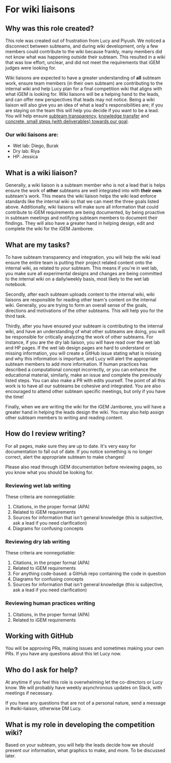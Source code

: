 # For wiki liaisons

<!-- toc -->

## Why was this role created?

This role was created out of frustration from Lucy and Piyush. We noticed a disconnect between subteams, and during wiki development, only a few members could contribute to the wiki because frankly, many members did not know what was happening outside their subteam. This resulted in a wiki that was low effort, unclear, and did not meet the requirements that iGEM judges were looking for.

Wiki liaisons are expected to have a greater understanding of **all** subteam work, ensure team members (in their own subteam) are contributing to the internal wiki and help Lucy plan for a final competition wiki that aligns with what iGEM is looking for. Wiki liaisons will be a helping hand to the leads, and can offer new perspectives that leads may not notice. Being a wiki liaison will also give you an idea of what a lead's responsibilities are; if you are staying on the team this will help you decide if you want to be a lead. You will help ensure [subteam transparency](index.md#subteam-transparency), [knowledge transfer](index.md#knowledge-transfer) and [concrete, small steps (with deliverables) towards our goal](index.md#concrete-small-steps-with-deliverables-towards-our-goal).


### Our wiki liaisons are:

- Wet lab: Diego, Burak
- Dry lab: Riya
- HP: Jessica

## What is a wiki liaison?

Generally, a wiki liaison is a subteam member who is not a lead that is helps ensure the work of **other** subteams are well integrated into with **their own** subteam's work. This means the wiki liaison helps the wiki lead enforce standards like the internal wiki so that we can meet the three goals listed above. Additionally, wiki liaisons will make sure all information that could contribute to iGEM requirements are being documented, by being proactive in subteam meetings and notifying subteam members to document their findings. They will also have a greater hand in helping design, edit and complete the wiki for the iGEM Jamboree.

## What are my tasks?

To have subteam transparency and integration, you will help the wiki lead ensure the entire team is putting their project related content onto the internal wiki, as related to _your_ subteam. This means if you're in wet lab, you make sure all experimental designs and changes are being committed to the internal wiki on a daily/weekly basis, most likely to the wet lab notebook.

Secondly, after each subteam uploads content to the internal wiki, wiki liaisons are responsible for reading other team's content on the internal wiki. Generally, you are trying to form an overall sense of the goals, directions and motivations of the other subteams. This will help you for the third task.

Thirdly, after you have ensured your subteam is contributing to the internal wiki, and have an understanding of what other subteams are doing, you will be responsible for critically analyzing the work of other subteams. For instance, if you are the dry lab liaison, you will have read over the wet lab and HP pages. If the wet lab design pages are hard to understand or missing information, you will create a GitHub issue stating what is missing and why this information is important, and Lucy will alert the appropriate subteam members to add more information. If human practices has described a computational concept incorrectly, or you can enhance the educational material, similarly, make an issue and complete the previously listed steps. You can also make a PR with edits yourself. The point of all this work is to have all our subteams be cohesive and integrated. You are also encouraged to attend other subteam specific meetings, but only if you have the time!

Finally, when we are writing the wiki for the iGEM Jamboree, you will have a greater hand in helping the leads design the wiki. You may also help assign other subteam members to writing and reading content.

## How do I review writing?

For all pages, make sure they are up to date. It's very easy for documentation to fall out of date. If you notice something is no longer correct, alert the appropriate subteam to make changes!

Please also read through iGEM documentation before reviewing pages, so you know what you should be looking for.

### Reviewing wet lab writing

These criteria are nonnegotiable:

1. Citations, in the proper format (APA)
2. Related to iGEM requirements
3. Sources for information that isn't general knowledge (this is subjective, ask a lead if you need clarification)
4. Diagrams for confusing concepts

### Reviewing dry lab writing

These criteria are nonnegotiable:

1. Citations, in the proper format (APA)
2. Related to iGEM requirements
3. For anything code-based: a GitHub repo containing the code in question
4. Diagrams for confusing concepts
5. Sources for information that isn't general knowledge (this is subjective, ask a lead if you need clarification)

### Reviewing human practices writing
1. Citations, in the proper format (APA)
2. Related to iGEM requirements

## Working with GitHub
You will be approving PRs, making issues and sometimes making your own PRs. If you have any questions about this let Lucy now.

## Who do I ask for help?

At anytime if you feel this role is overwhelming let the co-directors or Lucy know. We will probably have weekly asynchronous updates on Slack, with meetings if necessary.

If you have any questions that are not of a personal nature, send a message in #wiki-liaison, otherwise DM Lucy.

## What is my role in developing the competition wiki?

Based on your subteam, you will help the leads decide how we should present our information, what graphics to make, and more. To be discussed later.
